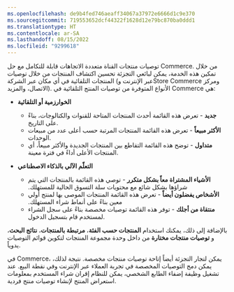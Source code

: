 ```yaml
---
ms.openlocfilehash: de9b4fed746aeaff34067a37972e6666d1c9e370
ms.sourcegitcommit: 719553652dcf44322f1628d12e79bc870ba0ddd1
ms.translationtype: HT
ms.contentlocale: ar-SA
ms.lasthandoff: 08/15/2022
ms.locfileid: "9299618"
---
```

توصيات منتجات القناة متعددة الاتجاهات قابلة للتكامل مع حل Commerce. من خلال تمكين هذه الخدمة، يمكن لبائعي التجزئة تحسين اكتشاف المنتجات من خلال توصيات المنتجات التلقائية في أي مكان عبر الشركة (عبر الإنترنت وStore Commerce ومركز الاتصال، والمزيد). الأنواع المتوفرة من توصيات المنتج التلقائية في Commerce هي:

- **‬‏‫الخوارزمية أو التلقائية**
    - **جديد** - تعرض هذه القائمة أحدث المنتجات المتاحة للقنوات والكتالوجات، بناءً على التاريخ.
    - **الأكثر مبيعاً** - تعرض هذه القائمة المنتجات المرتبة حسب أعلى عدد من مبيعات الوحدات.
    - **متداول** - توضح هذه القائمة التقاطع بين المنتجات الجديدة والأكثر مبيعاً، أي المنتجات الأعلى أداءً في فترة معينة. 


- **التعلّم الآلي بالذكاء الاصطناعي** 
    - **‬‏‫الأشياء المشتراة معاً بشكل متكرر** - توصي هذه القائمة بالمنتجات التي يتم شراؤها بشكل شائع مع محتويات سلة التسوق الحالية للمستهلك.
    - **‬‏‫الأشخاص يفضلون أيضاً** - تعرض هذه القائمة المنتجات الموصى بها لمنتج أولي معين بناءً على أنماط شراء المستهلك.
    - **منتقاة من أجلك** - توفر هذه القائمة توصيات مخصصة بناءً على سجل الشراء لمستخدم قام بتسجيل الدخول.

بالإضافة إلى ذلك، يمكنك استخدام **المنتجات حسب الفئة**، **مرتبطة بالمنتجات**، **نتائج البحث**، و **توصيات منتجات مختارة‬** من داخل وحدة مجموعة المنتجات لتكوين قوائم التوصيات يدوياً.

في Commerce، يمكن لتجار التجزئة أيضاً إتاحة توصيات منتجات مخصصة. نتيجة لذلك، يمكن دمج التوصيات المخصصة في تجربة العملاء عبر الإنترنت وفي نقطة البيع. عند تشغيل وظيفة إضفاء الطابع الشخصي، يمكن للنظام إقران شراء المستخدم بمعلومات استعراض المنتج لإنشاء توصيات منتج فردية.

